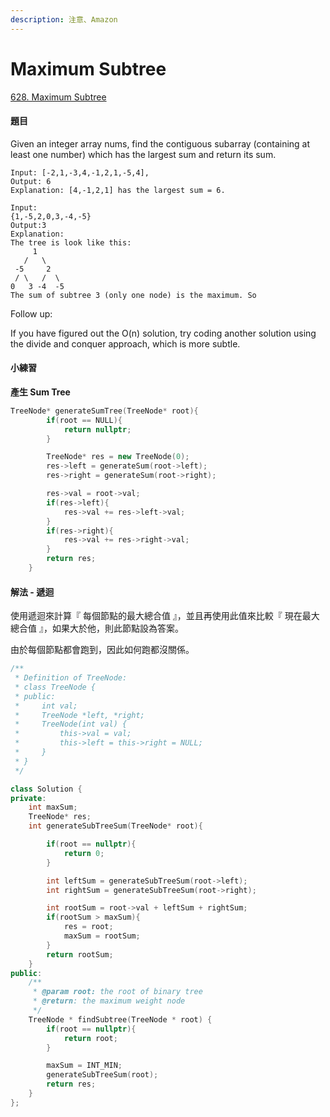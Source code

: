 ```yaml
---
description: 注意、Amazon
---
```


# Maximum Subtree

[628. Maximum Subtree](https://www.lintcode.com/problem/maximum-subtree/description?_from=ladder&&fromId=11)

#### 題目

Given an integer array nums, find the contiguous subarray \(containing at least one number\) which has the largest sum and return its sum.

```text
Input: [-2,1,-3,4,-1,2,1,-5,4],
Output: 6
Explanation: [4,-1,2,1] has the largest sum = 6.
```

```text
Input:
{1,-5,2,0,3,-4,-5}
Output:3
Explanation:
The tree is look like this:
     1
   /   \
 -5     2
 / \   /  \
0   3 -4  -5
The sum of subtree 3 (only one node) is the maximum. So
```

Follow up:

If you have figured out the O\(n\) solution, try coding another solution using the divide and conquer approach, which is more subtle.

#### 小練習

**產生 Sum Tree**

```cpp
TreeNode* generateSumTree(TreeNode* root){
        if(root == NULL){
            return nullptr;
        }

        TreeNode* res = new TreeNode(0);
        res->left = generateSum(root->left);
        res->right = generateSum(root->right);

        res->val = root->val;
        if(res->left){
            res->val += res->left->val;
        }
        if(res->right){
            res->val += res->right->val;
        }
        return res;
    }
```

#### 解法 - 遞迴

使用遞迴來計算『 每個節點的最大總合值 』，並且再使用此值來比較『 現在最大總合值 』，如果大於他，則此節點設為答案。

由於每個節點都會跑到，因此如何跑都沒關係。

```cpp
/**
 * Definition of TreeNode:
 * class TreeNode {
 * public:
 *     int val;
 *     TreeNode *left, *right;
 *     TreeNode(int val) {
 *         this->val = val;
 *         this->left = this->right = NULL;
 *     }
 * }
 */

class Solution {
private:
    int maxSum;
    TreeNode* res;
    int generateSubTreeSum(TreeNode* root){

        if(root == nullptr){
            return 0;
        }

        int leftSum = generateSubTreeSum(root->left);
        int rightSum = generateSubTreeSum(root->right);

        int rootSum = root->val + leftSum + rightSum;
        if(rootSum > maxSum){
            res = root;
            maxSum = rootSum;
        }
        return rootSum;
    }
public:
    /**
     * @param root: the root of binary tree
     * @return: the maximum weight node
     */
    TreeNode * findSubtree(TreeNode * root) {
        if(root == nullptr){
            return root;
        }

        maxSum = INT_MIN;
        generateSubTreeSum(root);
        return res;
    }
};
```

